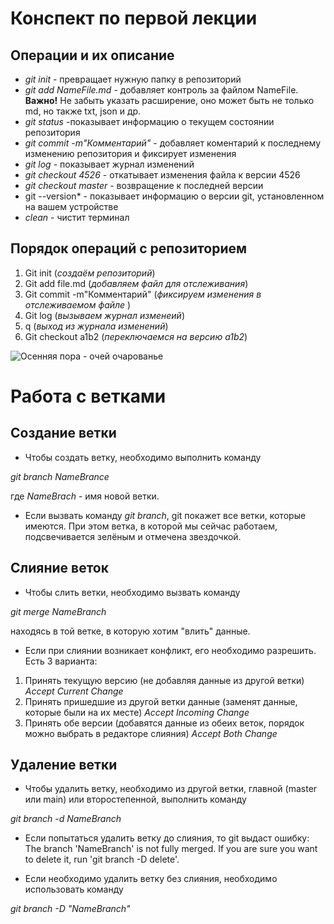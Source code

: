# Конспект по первой лекции
## Операции и их описание
* *git init* - превращает нужную папку в репозиторий
* *git add NameFile.md* - добавляет контроль за файлом NameFile. 
**Важно!** Не забыть указать расширение, оно может быть не только md, но также txt, json и др.
* *git status* -показывает информацию о текущем состоянии репозитория
* *git commit -m"Комментарий"* - добавляет коментарий к последнему изменению репозитория и фиксирует изменения
* *git log* - показывает журнал изменений
* *git checkout 4526* - откатывает изменения файла к версии 4526
* *git checkout master* - возвращение к последней версии
* git --version* - показывает информацию о версии git, установленном на вашем устройстве
* *clean* - чистит терминал

## Порядок операций с репозиторием

1. Git init (*создаём репозиторий*)
2. Git add file.md (*добавляем файл для отслеживания*)
3. Git commit -m"Комментарий" (*фиксируем изменения в отслеживаемом файле*
) 
4. Git log (*вызываем журнал изменеий*)
5. q (*выход из журнала изменений*)
6. Git checkout а1b2 (*переключаемся на версию a1b2*)

![Осенняя пора - очей очарованье](chestnut.jpg)
# Работа с ветками
## Создание ветки

* Чтобы создать ветку, необходимо выполнить команду 

*git branch NameBrance*
 
 где *NameBrach* - имя новой ветки.
 * Если вызвать команду *git branch*, git покажет все ветки, которые имеются.
При этом ветка, в которой мы сейчас работаем, подсвечивается зелёным и отмечена звездочкой.
## Слияние веток

* Чтобы слить ветки, необходимо вызвать команду 

*git merge NameBranch*

находясь в той ветке, в которую хотим "влить" данные.

* Если при слиянии возникает конфликт, его необходимо разрешить. Есть 3 варианта:
1. Принять текущую версию (не добавляя данные из другой ветки) *Accept Current Change*
2. Принять пришедшие из другой ветки данные (заменят данные, которые были на их месте) *Accept Incoming Change*
3. Принять обе версии (добавятся данные из обеих веток, порядок можно выбрать в редакторе слияния) *Accept Both Change*

## Удаление ветки


* Чтобы удалить ветку, необходимо из другой ветки, главной (master или main) или второстепенной, выполнить команду 

*git branch -d NameBranch*

* Если попытаться удалить ветку до слияния, то git выдаст ошибку: The branch 'NameBranch' is not fully merged.
If you are sure you want to delete it, run 'git branch -D delete'.

* Если необходимо удалить ветку без слияния, необходимо использовать команду 

*git branch -D "NameBranch"*